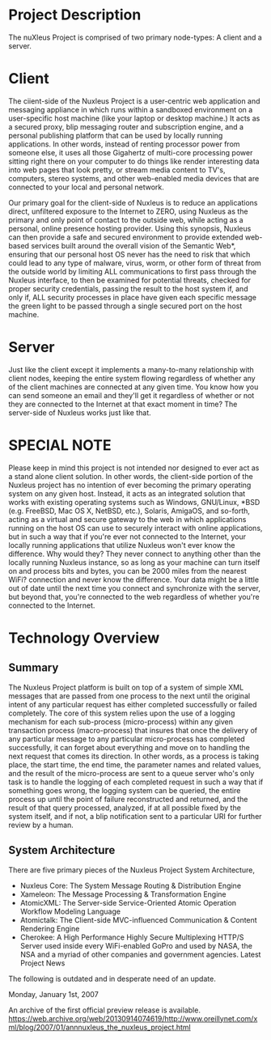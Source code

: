 # Project Description

The nuXleus Project is comprised of two primary node-types: A client and a server.

# Client

The ciient-side of the Nuxleus Project is a user-centric web application and messaging appliance in which runs within a sandboxed environment on a user-specific host machine (like your laptop or desktop machine.) It acts as a secured proxy,  blip messaging router and subscription engine, and a personal publishing platform that can be used by locally running applications. In other words, instead of renting processor power from someone else, it uses all those Gigahertz of multi-core processing power sitting right there on your computer to do things like render interesting data into web pages that look pretty, or stream media content to TV's, computers, stereo systems, and other web-enabled media devices that are connected to your local and personal network.

Our primary goal for the client-side of Nuxleus is to reduce an applications direct, unfiltered exposure to the Internet to ZERO, using Nuxleus as the primary and only point of contact to the outside web, while acting as a personal, online presence hosting provider. Using this synopsis, Nuxleus can then provide a safe and secured environment to provide extended web-based services built around the overall vision of the Semantic Web*, ensuring that our personal host OS never has the need to risk that which could lead to any type of malware, virus, worm, or other form of threat from the outside world by limiting ALL communications to first pass through the Nuxleus interface, to then be examined for potential threats, checked for proper security credentials, passing the result to the host system if, and only if, ALL security processes in place have given each specific message the green light to be passed through a single secured port on the host machine.

# Server

Just like the client except it implements a many-to-many relationship with client nodes, keeping the entire system flowing regardless of whether any of the client machines are connected at any given time. You know how you can send someone an email and they'll get it regardless of whether or not they are connected to the Internet at that exact moment in time? The server-side of Nuxleus works just like that.

# SPECIAL NOTE

Please keep in mind this project is not intended nor designed to ever act as a stand alone client solution. In other words, the client-side portion of the Nuxleus project has no intention of ever becoming the primary operating system on any given host. Instead, it acts as an integrated solution that works with existing operating systems such as Windows, GNU/Linux, *BSD (e.g. FreeBSD, Mac OS X, NetBSD, etc.), Solaris, AmigaOS, and so-forth, acting as a virtual and secure gateway to the web in which applications running on the host OS can use to securely interact with online applications, but in such a way that if you're ever not connected to the Internet, your locally running applications that utilize Nuxleus won't ever know the difference. Why would they? They never connect to anything other than the locally running Nuxleus instance, so as long as your machine can turn itself on and process bits and bytes, you can be 2000 miles from the nearest WiFi? connection and never know the difference. Your data might be a little out of date until the next time you connect and synchronize with the server, but beyond that, you're connected to the web regardless of whether you're connected to the Internet.

# Technology Overview

## Summary

The Nuxleus Project platform is built on top of a system of simple XML messages that are passed from one process to the next until the original intent of any particular request has either completed successfully or failed completely. The core of this system relies upon the use of a logging mechanism for each sub-process (micro-process) within any given transaction process (macro-process) that insures that once the delivery of any particular message to any particular micro-process has completed successfully, it can forget about everything and move on to handling the next request that comes its direction. In other words, as a process is taking place, the start time, the end time, the parameter names and related values, and the result of the micro-process are sent to a queue server who's only task is to handle the logging of each completed request in such a way that if something goes wrong, the logging system can be queried, the entire process up until the point of failure reconstructed and returned, and the result of that query processed, analyzed, if at all possible fixed by the system itself, and if not, a blip notification sent to a particular URI for further review by a human.

## System Architecture

There are five primary pieces of the Nuxleus Project System Architecture,

 * Nuxleus Core: The System Message Routing & Distribution Engine
 * Xameleon: The Message Processing & Transformation Engine
 * AtomicXML: The Server-side Service-Oriented Atomic Operation Workflow Modeling Language
 * Atomictalk: The Client-side MVC-influenced Communication & Content Rendering Engine
 * Cherokee: A High Performance Highly Secure Multiplexing HTTP/S Server used inside every WiFi-enabled GoPro and used by NASA, the NSA and a myriad of other companies and government agencies.
Latest Project News

The following is outdated and in desperate need of an update.

Monday, January 1st, 2007

An archive of the first official preview release is available. https://web.archive.org/web/20130914074619/http://www.oreillynet.com/xml/blog/2007/01/annnuxleus_the_nuxleus_project.html

